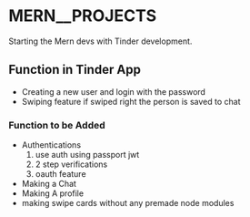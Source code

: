 # MERN__PROJECTS
Starting the Mern devs with Tinder development.

## Function in Tinder App
 * Creating a new user and login with the password
 * Swiping feature if swiped right the person is saved to chat 
  
### Function to be Added
* Authentications 
  1. use auth using passport jwt
  2.  2 step verifications
  3. oauth feature
* Making a Chat 
* Making A profile
* making swipe cards without any premade node modules 



